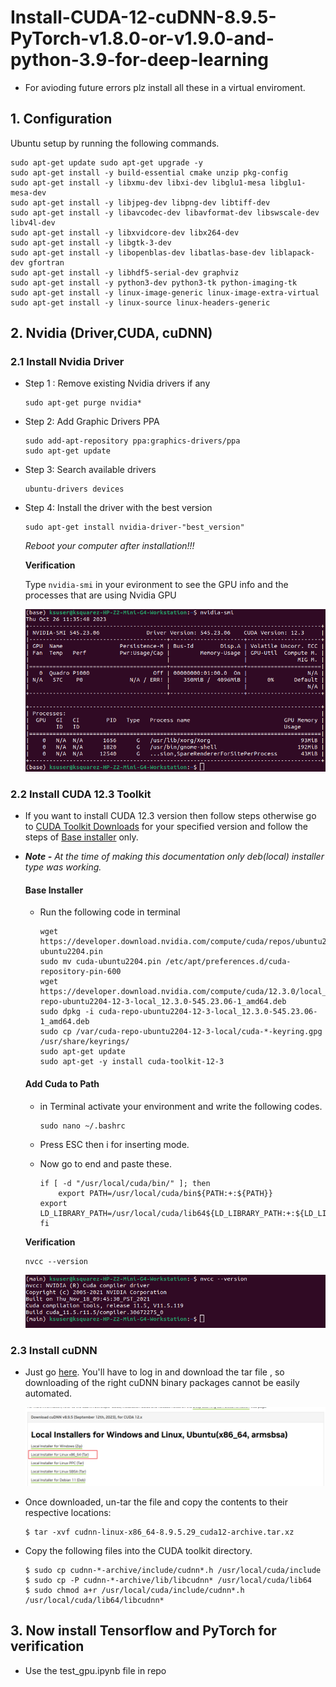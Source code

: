# Install-CUDA-12-cuDNN-8.9.5-PyTorch-v1.8.0-or-v1.9.0-and-python-3.9-for-deep-learning

* For avioding future errors plz install all these in a virtual enviroment.

## 1. Configuration
Ubuntu setup by running the following commands.

    sudo apt-get update sudo apt-get upgrade -y
    sudo apt-get install -y build-essential cmake unzip pkg-config
    sudo apt-get install -y libxmu-dev libxi-dev libglu1-mesa libglu1-mesa-dev
    sudo apt-get install -y libjpeg-dev libpng-dev libtiff-dev
    sudo apt-get install -y libavcodec-dev libavformat-dev libswscale-dev libv4l-dev
    sudo apt-get install -y libxvidcore-dev libx264-dev
    sudo apt-get install -y libgtk-3-dev
    sudo apt-get install -y libopenblas-dev libatlas-base-dev liblapack-dev gfortran
    sudo apt-get install -y libhdf5-serial-dev graphviz
    sudo apt-get install -y python3-dev python3-tk python-imaging-tk
    sudo apt-get install -y linux-image-generic linux-image-extra-virtual
    sudo apt-get install -y linux-source linux-headers-generic

## 2. Nvidia (Driver,CUDA, cuDNN)
### 2.1 Install Nvidia Driver
* Step 1 : Remove existing Nvidia drivers if any

      sudo apt-get purge nvidia*

* Step 2: Add Graphic Drivers PPA

      sudo add-apt-repository ppa:graphics-drivers/ppa
      sudo apt-get update

* Step 3: Search available drivers

      ubuntu-drivers devices

* Step 4: Install the driver with the best version

      sudo apt-get install nvidia-driver-"best_version"

  <i>Reboot your computer after installation!!!</i>
  
  <b>Verification</b>

  Type `nvidia-smi` in your evironment to see the GPU info and the processes that are using Nvidia GPU

  <img src = 'images\nvidia-smi.png'>
  
### 2.2 Install CUDA 12.3 Toolkit
* If you want to install CUDA 12.3 version then follow steps otherwise go to <a href = "https://developer.nvidia.com/cuda-toolkit">CUDA Toolkit Downloads</a> for your specified version and follow the steps of <u>Base installer</u> only.
* <i><b>Note -</b> At the time of making this documentation only deb(local) installer type was working.</i>
  #### Base Installer
  * Run the following code in terminal

        wget https://developer.download.nvidia.com/compute/cuda/repos/ubuntu2204/x86_64/cuda-ubuntu2204.pin
        sudo mv cuda-ubuntu2204.pin /etc/apt/preferences.d/cuda-repository-pin-600
        wget https://developer.download.nvidia.com/compute/cuda/12.3.0/local_installers/cuda-repo-ubuntu2204-12-3-local_12.3.0-545.23.06-1_amd64.deb
    	sudo dpkg -i cuda-repo-ubuntu2204-12-3-local_12.3.0-545.23.06-1_amd64.deb
        sudo cp /var/cuda-repo-ubuntu2204-12-3-local/cuda-*-keyring.gpg /usr/share/keyrings/
    	sudo apt-get update
    	sudo apt-get -y install cuda-toolkit-12-3

  #### Add Cuda to Path
  * in Terminal activate your environment and write the following codes.

    	sudo nano ~/.bashrc

  * Press ESC then i for inserting mode.
  * Now go to end and paste these.
  
        if [ -d "/usr/local/cuda/bin/" ]; then
    		export PATH=/usr/local/cuda/bin${PATH:+:${PATH}}
		export LD_LIBRARY_PATH=/usr/local/cuda/lib64${LD_LIBRARY_PATH:+:${LD_LIBRARY_PATH}}
        fi

  <b>Verification</b>

      nvcc --version

	<img src = 'images\nvcc.png'>

### 2.3 Install cuDNN 
* Just go <a href = 'https://developer.nvidia.com/cudnn'>here</a>. You'll have to log in and download the tar file , so downloading of the right cuDNN binary packages cannot be easily automated.

	<img src="images/cuDNN.png">

* Once downloaded, un-tar the file and copy the contents to their respective locations:

      $ tar -xvf cudnn-linux-x86_64-8.9.5.29_cuda12-archive.tar.xz

* Copy the following files into the CUDA toolkit directory.

      $ sudo cp cudnn-*-archive/include/cudnn*.h /usr/local/cuda/include
      $ sudo cp -P cudnn-*-archive/lib/libcudnn* /usr/local/cuda/lib64 
      $ sudo chmod a+r /usr/local/cuda/include/cudnn*.h /usr/local/cuda/lib64/libcudnn*

## 3. Now install Tensorflow and PyTorch for verification

* Use the test_gpu.ipynb file in repo 




